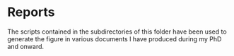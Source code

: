 # Reports
The scripts contained in the subdirectories of this folder have been used to generate the figure in various documents I have produced during my PhD and onward.
